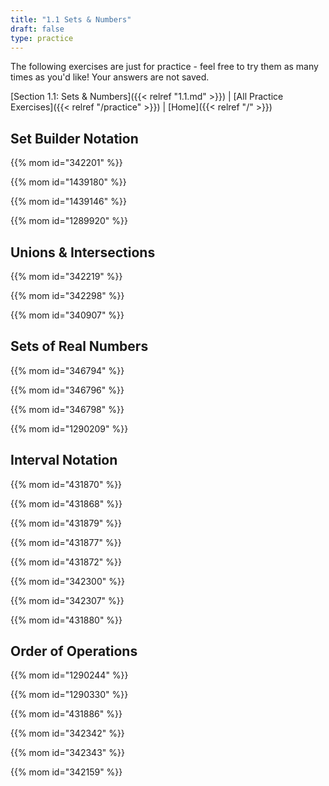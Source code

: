 ```yaml
---
title: "1.1 Sets & Numbers"
draft: false
type: practice
---
```


The following exercises are just for practice - feel free to try them as many times as you'd like! Your answers are not saved.

[Section 1.1: Sets & Numbers]({{< relref "1.1.md" >}}) | [All Practice Exercises]({{< relref "/practice" >}}) | [Home]({{< relref "/" >}})

## Set Builder Notation
{{% mom id="342201" %}}

{{% mom id="1439180" %}}

{{% mom id="1439146" %}}

{{% mom id="1289920" %}}

## Unions & Intersections
{{% mom id="342219" %}}

{{% mom id="342298" %}}

{{% mom id="340907" %}}

## Sets of Real Numbers
{{% mom id="346794" %}}

{{% mom id="346796" %}}

{{% mom id="346798" %}}

{{% mom id="1290209" %}}

## Interval Notation
{{% mom id="431870" %}}

{{% mom id="431868" %}}

{{% mom id="431879" %}}

{{% mom id="431877" %}}

{{% mom id="431872" %}}

{{% mom id="342300" %}}

{{% mom id="342307" %}}

{{% mom id="431880" %}}

## Order of Operations
{{% mom id="1290244" %}}

{{% mom id="1290330" %}}

{{% mom id="431886" %}}

{{% mom id="342342" %}}

{{% mom id="342343" %}}

{{% mom id="342159" %}}